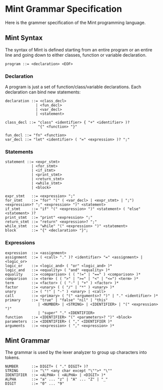 # Mint Grammar Specification
Here is the grammer specification of the Mint programming language.


## Mint Syntax
The syntax of Mint is defined starting from an entire program or an entire line and going down to either classes, function or variable declaration.  

```
program ::= <declaration> <EOF>
```

### Declaration
A program is just a set of function/class/variable declarations. Each declaration can bind new statements:
```
declaration ::= <class_decl>
              | <fun_decl>
              | <var_decl>
              | <statement>

class_decl ::= "class" <identifier> { "+" <identifier> )?
               "{" <function> "}"

fun_decl ::= "fn" <function>
var_decl ::= "let" <identifier> ( "=" <expression> )? ";"
```

### Statements
```
statement ::= <expr_stmt>
            | <for_stmt>
            | <if_stmt>
            | <print_stmt>
            | <return_stmt>
            | <while_stmt>
            | <block>

expr_stmt   ::= <expression> ";"
for_stmt    ::= "for" "(" ( <var_decl> | <expr_stmt> | ";") <expression>? ";" <expression> ")" <statement>
if_stmt     ::= "if" "(" <expression> ")" <statement> ( "else" <statement> )?
print_stmt  ::= "print" <expression> ";"
return_stmt ::= "return" <expression>? ";"
while_stmt  ::= "while" "(" <expression> ")" <statement>
block       ::= "{" <declaration> "}";
```

### Expressions
```
expression  ::= <assignment>
assignment  ::= ( <call> "." )? <identifier> "=" <assignment> | <logic_or>
logic_or    ::= <logic_and> ( "or" <logic_and> )*
logic_and   ::= <equality> ( "and" <equality> )*
equality    ::= <comparison> ( ( "!=" | "==" ) <comparison> )*
comparison  ::= <term> ( ( ">" | ">=" | "<" | "<=") <term> )*
term        ::= <factor> ( ( "-" | "+" ) <factor> )*
factor      ::= <unary> ( ( "/" | "*" ) <unary> )*
unary       ::= ( "!" | "-" ) <unary> | <call>
call        ::= <primary> ( "(" <arguments>? ")" | "." <identifier> )*
primary     ::= "true" | "false" "nil" | "this"
               | <NUMBER> | <STRING> | <IDENTIFIER> | "(" <expression> ")"
               | "super" "." <IDENTIFIER>
function    ::= <IDENTIFIER> "(" <parameters>? ")" <block>
parameters  ::= <IDENTIFIER> ( "," <IDENTIFIER )*
arguments   ::= <expression> ( "," <expression> )*
```

## Mint Grammar
The grammar is used by the lexer analyzer to group up characters into tokens.
```
NUMBER      ::= DIGIT+ ( "." DIGIT+ )?
STRING      ::= "\"" <any char except "\"">* "\""
IDENTIFIER  ::= <ALPHA> ( <ALPHA> | <DIGIT> )*
ALPHA       ::= "a" ... "z" | "A" ... "Z" | "_"
DIGIT       ::= "0" ... "9"

